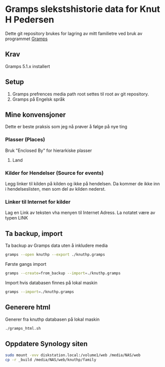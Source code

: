 # Gramps slekstshistorie data for Knut H Pedersen
Dette git repository brukes for lagring av mitt familietre ved bruk av programmet [Gramps](https://github.com/gramps-project/gramps)

## Krav
Gramps 5.1.x installert

## Setup
1. Gramps prefrences media path root settes til root av git repository.
1. Gramps på Engelsk språk

## Mine konvensjoner
Dette er beste praksis som jeg nå prøver å følge på nye ting
### Plasser (Places)
Bruk "Enclosed By" for hierarkiske plasser
1. Land

### Kilder for Hendelser (Source for events)
Legg linker til kilden på kilden og ikke på hendelsen.
Da kommer de ikke inn i hendelseslisten, men som del av kilden nederst.

### Linker til Internet for kilder
Lag en Link av teksten vha menyen til Internet Adress. La notatet være av typen LINK

## Ta backup, import
Ta backup av Gramps data uten å inkludere media
```bash
gramps --open knuthp --export ./knuthp.gramps
```

Første gangs import
```bash
gramps --create=from_backup --import=./knuthp.gramps
```

Import hvis databasen finnes på lokal maskin
```bash
gramps --import=./knuthp.gramps
```


## Generere html
Generer fra knuthp databasen på lokal maskin
```bash
./gramps_html.sh
```


## Oppdatere Synology siten
```bash
sudo mount -vvv diskstation.local:/volume1/web /media/NAS/web
cp -r _build /media/NAS/web/knuthp/family
```